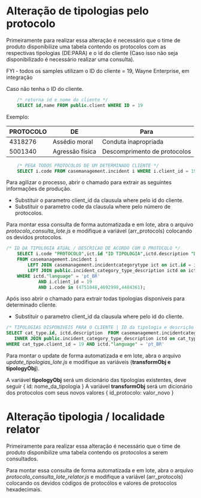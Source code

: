 # Alteração de tipologias pelo protocolo

Primeiramente para realizar essa alteração é necessário que o time de produto disponibilize uma tabela contendo os protocolos com as respectivas tipologias (DE:PARA) e o id do cliente (Caso isso não seja disponibilizado é necessário realizar uma consulta).

FYI - todos os samples utilizam o ID do cliente = 19, Wayne Enterprise, em integração

Caso não tenha o ID do cliente.

``` SQL
    /* retorna id e nome do cliente */
    SELECT id,name FROM public.client WHERE ID = 19
```

Exemplo:

| PROTOCOLO     | DE              | Para                         |
| ------------- | --------------- | ---------------------------- |
| 4318276       | Assédio moral   | Conduta inapropriada
| 5001340       | Agressão física | Descomprimento de protocolos


``` SQL
    /* PEGA TODOS PROTOCOLOS DE UM DETERMINADO CLIENTE */
    SELECT i.code FROM casemanagement.incident i WHERE i.client_id = 19
```

Para agilizar o processo, abrir o chamado para extrair as seguintes informações de produção.

* Substituir o parametro client_id da clausula where pelo id do cliente.
* Substituir o parametro code da clausula where pelo número de protocolos.

Para montar essa consulta de forma automatizada e em lote, abra o arquivo *protocolo_consulta_lote.js* e modifique a variável (arr_protocols) colocando os devidos protocolos.

``` SQL
/* ID DA TIPOLOGIA ATUAL / DESCRICAO DE ACORDO COM O PROTOCOLO */
    SELECT i.code "PROTOCOLO",ict.id "ID TIPOLOGIA",ictd.description "DESCRICAO TIPOLOGIA"
    FROM casemanagement.incident i
        LEFT JOIN casemanagement.incidentcategorytype ict on ict.id = i.categorytype_id
        LEFT JOIN public.incident_category_type_description ictd on ictd.incident_category_type_id = ict.id
    WHERE ictd."language" = 'pt_BR'
            AND i.client_id = 19
            AND i.code in (4751048,4692998,4484361);
```

Após isso abrir o chamado para extrair todas tipologias disponíveis para determinado cliente.

* Substituir o parametro client_id da clausula where pelo id do cliente.

``` SQL
/* TIPOLOGIAS DISPONIVEIS PARA O CLIENTE | ID da tipologia e descrição */
SELECT cat_type.id, ictd.description  FROM casemanagement.incidentcategorytype cat_type
   INNER JOIN public.incident_category_type_description ictd on cat_type.id = ictd.incident_category_type_id
WHERE cat_type.client_id = 19 AND ictd."language" = 'pt_BR'
```

Para montar o update de forma automatizada e em lote, abra o arquivo *update_tipologias_lote.js* e modifique as variáveis (**transformObj e tipologyObj**).

A variável **tipologyObj** será um dicionário das tipologias existentes, deve seguir { id: nome_da_tipologia }
A variável **transformObj** será um dicionário dos protocolos com seus novos valores { id_protocolo: valor_novo }


# Alteração tipologia / localidade relator

Primeiramente para realizar essa alteração é necessário que o time de produto disponibilize uma tabela contendo os protocolos a serem consultados.

Para montar essa consulta de forma automatizada e em lote, abra o arquivo *protocolo_consulta_lote_relator.js* e modifique a variável (arr_protocols) colocando os devidos códigos de protocólos e valores de protocolos hexadecimais.